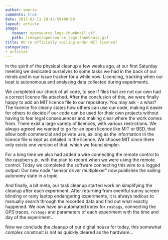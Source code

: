 ```yaml
---
author: smaria
comments: true
date: 2017-02-11 20:42:59+00:00
layout: article
image:
   teaser: opensource_logo-thumbnail.gif
   path: /images/opensource_logo-thumbnail.gif
title: We're officially sailing under MIT licence!
categories:
- articles
---
```

In the spirit of the physical cleanup a few weeks ago, at our first Saturday meeting we dedicated ourselves to some tasks
we had in the back of our minds and in our issue tracker for a while now: Licencing, tracking when our boat is autonomous and analysing data collected during experiments.

We completed our check of all code, to see if files that are not our own had a correct licence file attached. After the conclusion of this, we were finally happy to add
 an MIT licence file to our repository.
You may ask - a what? The licence file clearly states how others can use our code, making it easier for others to decide if our code can be used for their own projects
without having to fear legal consequences and making clear where the work comes from. There exist a large variety of licences, with various restrictions.
We always agreed we wanted to go for an open licence like MIT or BSD, that allow both commercial and private use, as long as the information in the licence file is kept
as detailed in the licence. We choose MIT since there only exists one version of that, which we found simpler.

For a long time we also had added a wire connecting the remote control to the raspberry pi,
with the plan to record when we were using the remote control.
Today we completed the software connecting this wire to a logged output: Our new node "sensor driver multiplexer" now publishes the sailing autonomy state in a topic.

And finally, a bit meta, our task cleanup started work on simplifying the cleanup after each experiment.
After returning from eventful sunny screen blinding or rainy laptop endangering experiments,
it is always tedious to manually search through the recorded data and find out what exactly happened.
We now have an automated index for `rosbags`, connecting the GPS traces, `rosbags` and parameters of each experiment with the time and day of the experiment..

Now we conclude the cleanup of our digital house for today, this somewhat complex construct is not as quickly cleared as the hardware...
